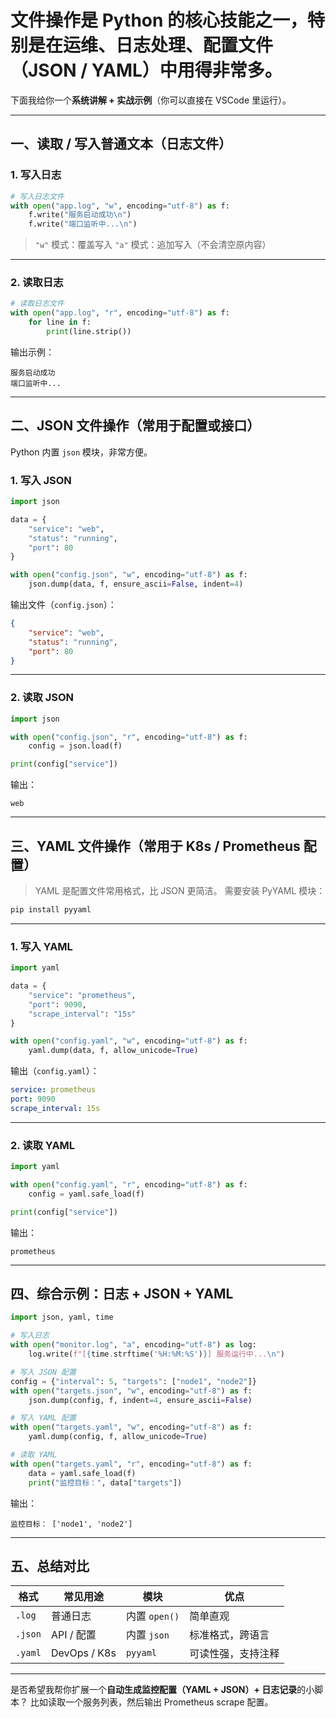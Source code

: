 
# 文件操作是 Python 的核心技能之一，特别是在运维、日志处理、配置文件（JSON / YAML）中用得非常多。
下面我给你一个**系统讲解 + 实战示例**（你可以直接在 VSCode 里运行）。

---

##  一、读取 / 写入普通文本（日志文件）

###  1. 写入日志

```python
# 写入日志文件
with open("app.log", "w", encoding="utf-8") as f:
    f.write("服务启动成功\n")
    f.write("端口监听中...\n")
```

> `"w"` 模式：覆盖写入
> `"a"` 模式：追加写入（不会清空原内容）

---

###  2. 读取日志

```python
# 读取日志文件
with open("app.log", "r", encoding="utf-8") as f:
    for line in f:
        print(line.strip())
```

 输出示例：

```
服务启动成功
端口监听中...
```

---

##  二、JSON 文件操作（常用于配置或接口）

Python 内置 `json` 模块，非常方便。

###  1. 写入 JSON

```python
import json

data = {
    "service": "web",
    "status": "running",
    "port": 80
}

with open("config.json", "w", encoding="utf-8") as f:
    json.dump(data, f, ensure_ascii=False, indent=4)
```

 输出文件（`config.json`）：

```json
{
    "service": "web",
    "status": "running",
    "port": 80
}
```

---

###  2. 读取 JSON

```python
import json

with open("config.json", "r", encoding="utf-8") as f:
    config = json.load(f)

print(config["service"])
```

 输出：

```
web
```

---

##  三、YAML 文件操作（常用于 K8s / Prometheus 配置）

> YAML 是配置文件常用格式，比 JSON 更简洁。
> 需要安装 PyYAML 模块：

```bash
pip install pyyaml
```

---

###  1. 写入 YAML

```python
import yaml

data = {
    "service": "prometheus",
    "port": 9090,
    "scrape_interval": "15s"
}

with open("config.yaml", "w", encoding="utf-8") as f:
    yaml.dump(data, f, allow_unicode=True)
```

 输出（`config.yaml`）：

```yaml
service: prometheus
port: 9090
scrape_interval: 15s
```

---

###  2. 读取 YAML

```python
import yaml

with open("config.yaml", "r", encoding="utf-8") as f:
    config = yaml.safe_load(f)

print(config["service"])
```

 输出：

```
prometheus
```

---

##  四、综合示例：日志 + JSON + YAML

```python
import json, yaml, time

# 写入日志
with open("monitor.log", "a", encoding="utf-8") as log:
    log.write(f"[{time.strftime('%H:%M:%S')}] 服务运行中...\n")

# 写入 JSON 配置
config = {"interval": 5, "targets": ["node1", "node2"]}
with open("targets.json", "w", encoding="utf-8") as f:
    json.dump(config, f, indent=4, ensure_ascii=False)

# 写入 YAML 配置
with open("targets.yaml", "w", encoding="utf-8") as f:
    yaml.dump(config, f, allow_unicode=True)

# 读取 YAML
with open("targets.yaml", "r", encoding="utf-8") as f:
    data = yaml.safe_load(f)
    print("监控目标：", data["targets"])
```

 输出：

```
监控目标： ['node1', 'node2']
```

---

##  五、总结对比

| 格式      | 常见用途         | 模块          | 优点        |
| ------- | ------------ | ----------- | --------- |
| `.log`  | 普通日志         | 内置 `open()` | 简单直观      |
| `.json` | API / 配置     | 内置 `json`   | 标准格式，跨语言  |
| `.yaml` | DevOps / K8s | `pyyaml`    | 可读性强，支持注释 |

---

是否希望我帮你扩展一个**自动生成监控配置（YAML + JSON）+ 日志记录**的小脚本？
比如读取一个服务列表，然后输出 Prometheus scrape 配置。

